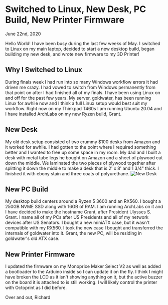 # Switched to Linux, New Desk, PC Build, New Printer Firmware
June 22nd, 2020

Hello World! I have been busy during the last few weeks of May. I switched to Linux on my main laptop, decided to start a new desktop build, began building my new desk, and wrote new firmware to my 3D Printer!
## Why I Switched to Linux
During finals week I had run into so many Windows workflow errors it had driven me crazy. I had vowed to switch from Windows permanently from that point on after I had finished all of my finals. I have been using Linux on and off for the past few years. My server, goldwater, has been running Linux for awhile now and I think a full Linux setup would best suit my workflow. Right now on my Thinkpad T460s I am running Ubuntu 20.04 and I have installed ArchLabs on my new Ryzen build, Grant.
## New Desk
My old desk setup consisted of two crummy $100 desks from Amazon and it worked for awhile. I had gotten to the point where I required something better and I wanted to free up some space in my room. My dad and I built a desk with metal tube legs he bought on Amazon and a sheet of plywood cut down the middle. We laminated the two pieces of plywood together after splitting it down the middle to make a desk that is 2' x 8' and 1 3/4" thick. I finished it with ebony stain and three coats of polyurethane.
![New Desk](img/desk1.jpg)

## New PC Build
My desktop build centers around a Ryzen 5 3600 and an RX560. I bought a 250GB NVME SSD along with 16GB of RAM. I am running ArchLabs on it and I have decided to make the hostname Grant, after President Ulysses S. Grant. I name all of my PCs after US Presidents and all of my network devices after US Senators. I bought a new miniATX case, but it wasn't compatible with my RX560. I took the new case I bought and transferred the internals of goldwater into it. Grant, the new PC, will be residing in goldwater's old ATX case.
## New Printer Firmware
I updated the firmware on my Monoprice Maker Select V2 as well as added a bootloader to the Arduino inside so I can update it on the fly. I think I might have broken the LCD as it isn't showing anything on it, but the active buzzer on the board it is attached to is still working. I will likely control the printer with Octoprint as I did before.

Over and out,
Richard

